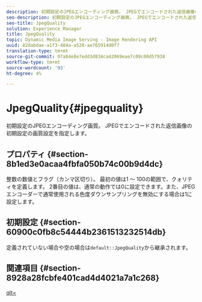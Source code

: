 ```yaml
---
description: 初期設定のJPEGエンコーディング画質。 JPEGでエンコードされた返信画像の初期設定の画質設定を指定します。
seo-description: 初期設定のJPEGエンコーディング画質。 JPEGでエンコードされた返信画像の初期設定の画質設定を指定します。
seo-title: JpegQuality
solution: Experience Manager
title: JpegQuality
topic: Dynamic Media Image Serving - Image Rendering API
uuid: 82dabdae-a1f3-484a-a520-ae765914d0f7
translation-type: tm+mt
source-git-commit: 97a84e8e7edd3d834ca42069eae7c09c00d57938
workflow-type: tm+mt
source-wordcount: '93'
ht-degree: 4%

---
```



# JpegQuality{#jpegquality}

初期設定のJPEGエンコーディング画質。 JPEGでエンコードされた返信画像の初期設定の画質設定を指定します。

## プロパティ {#section-8b1ed3e0acaa4fbfa050b74c00b9d4dc}

整数の数値とフラグ（カンマ区切り）。 最初の値は1 ～ 100の範囲で、クォリティを定義します。 2番目の値は、通常の動作では0に設定できます。また、JPEGエンコーダーで通常使用される色度ダウンサンプリングを無効にする場合は1に設定します。

## 初期設定 {#section-60900c0fb8c54444b2361513232514db}

定義されていない場合や空の場合は`default::JpegQuality`から継承されます。

## 関連項目 {#section-8928a28fcbfe401cad4d4021a7a1c268}

[qlt=](../../../../../ir-api/http-protocol/image-rendering-api-ref/c-ir-http-protocol-ref/c-ir-http-protocol-command-reference/r-ir-qlt.md#reference-27b91c226eb241d0a14a29af3b3afdbd)
